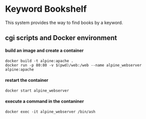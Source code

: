 # Keyword Bookshelf
This system provides the way to find books by a keyword.

## cgi scripts and Docker environment
#### build an image and create a container

```
docker build -t alpine:apache .
docker run -p 80:80 -v $(pwd)/web:/web --name alpine_webserver alpine:apache
```

#### restart the container

```
docker start alpine_webserver
```

#### execute a command in the contaniner

```
docker exec -it alpine_webserver /bin/ash
```
